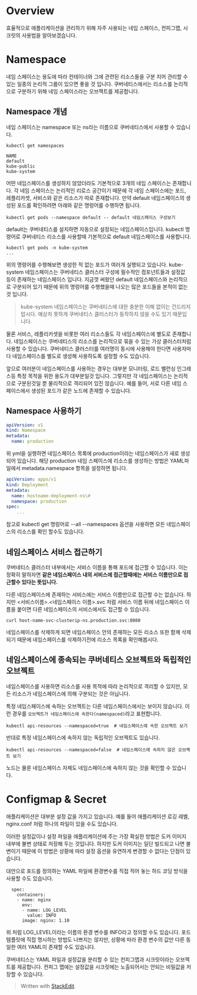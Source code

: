 # Overview

효율적으로 애플리케이션을 관리하기 위해 자주 사용되는 네임 스페이스, 컨피그맵, 시크릿의 사용법을 알아보겠습니다.

# Namespace

네임 스페이스는 용도에 따라 컨테이너와 그에 관련된 리소스들을 구분 지어 관리할 수 있는 일종의 논리적 그룹이 있으면 좋을 것 입니다. 쿠버네티스에서는 리소스를 논리적으로 구분하기 위해 네임 스페이스라는 오브젝트를 제공합니다. 

## Namespace 개념

네임 스페이스는 namespace 또는 ns라는 이름으로 쿠버네티스에서 사용할 수 있습니다. 
```
kubectl get namespaces

NAME
default
kube-public
kube-system
```
어떤 네임스페이스를 생성하지 않았더라도 기본적으로 3개의 네임 스페이스는 존재합니다. 각 네임 스페이스는 논리적인 리로스 공간이기 때문에 각 네임 스페이스에는 포드, 레플리카셋, 서비스와 같은 리소스가 따로 존재합니다.  만약 default 네임스페이스의 생성된 포드를 확인하려면 아래와 같은 명렁어를 수행하면 됩니다. 

```
kubectl get pods --namespace default -- default 네임스페이스 구성보기
```

default는 쿠버네티스를 설치하면 자동으로 설정되는 네임스페이스입니다. kubectl 명령어로 쿠버네티스 리소스를 사용할때 기본적으로 default 네임스페이스를 사용합니다. 

```
kubectl get pods -n kube-system
...
```

위의 명령어를 수행해보면 생성한 적 없는 포드가 여러개 실행되고 있습니다. kube-system 네임스페이스는 쿠버네티스 클러스터 구성에 필수적인 컴포넌트들과 설정값 등이 존재하는 네임스페이스 입니다. 지금껏 써왔던 default 네임스페이스와 논리적으로 구분되어 있기 때문에 위의 명렁어를 수행했을때 나오는 많은 포드들을 본적이 없는것 입니다. 

>kube-system 네임스페이스는 쿠버네티스에 대한 충분한 이해 없이는 건드리지 맙시다. 예상치 못하게 쿠버네티스 클러스터가 동작하지 않을 수도 있기 때문입니다. 

물론 서비스, 레플리카셋을 비롯한 여러 리소스들도 각 네임스페이스에 별도로 존재합니다. 네임스페이스는 쿠버네티스의 리소스를 논리적으로 묶을 수 있는 가상 클러스터처럼 사용할 수 있습니다. 쿠버네티스 클러스터를 여러명이 동시에 사용해야 한다면 사용자마다 네임스페이스를 별도로 생성해 사용하도록 설정할 수도 있습니다. 

앞으로 여러분이 네임스페이스를 사용하는 경우는 대부분 모니터링, 로드 밸런싱 인그레스등 특정 목적을 위한 용도가 대부분일것 입니다. 그렇지만 각 네임스페이스는 논리적으로 구분된것일 뿐 물리적으로 격리되어 있진 않습니다. 예를 들어, 서로 다른 네임 스페이스에서 생성된 포드가 같은 노드에 존재할 수 있습니다. 

## Namespace 사용하기

```yaml
apiVersion: v1
kind: Namespace
metadata: 
  name: production
```

위 yml을 실행하면 네임스페이스 목록에 production이라는 네임스페이스가 새로 생성되어 있습니다. 해당 production 네임 스페이스에 리소스를 생성하는 방법은 YAML파일에서 metadata.namespace 항목을 설정하면 됩니다. 

```yaml
apiVersion: apps/v1
kind: Deployment
metadata: 
  name: hostname-deployment-ns\#
  namespace: production
spec: 
	... 
```

참고로 kubectl get 명렁어로 --all --namespaces 옵션을 사용하면 모든 네임스페이스의 리소스를 확인 할수도 있습니다. 

## 네임스페이스 서비스 접근하기

쿠버네티스 클러스터 내부에서는 서비스 이름을 통해 포드에 접근할 수 있습니다. 이는 정확히 말하자면 **같은 네임스페이스 내의 서비스에 접근할때에는 서비스 이름만으로 접근할수 있다는 뜻입니다.** 

다른 네임스페이스에 존재하는 서비스에는 서비스 이름만으로 접근할 수는 없습니다.  하지만 <서비스이름>.<네임스페이스 이름>.svc 처럼 서비스 이름 뒤에 네임스페이스 이름을 붙이면 다른 네임스페이스의 서비스에서도 접근할 수 있습니다. 

```
curl host-name-svc-clusterip-ns.production.svc:8080 
```

네임스페이스를 삭제하게 되면 네임스페이스 안의 존재하는 모든 리소스 또한 함께 삭제되기 때문에 네임스페이스를 삭제하기전에 리소스 목록을 확인해봅시다. 

## 네임스페이스에 종속되는 쿠버네티스 오브젝트와 독립적인 오브젝트

네임스페이스를 사용하면 리소스를 사용 목적에 따라 논리적으로 격리할 수 있지만, 모든 리소스가 네임스페이스에 의해 구분되는 것은 아닙니다.  

특정 네임스페이스에 속하는 오브젝트는 다른 네임스페이스에서는 보이지 않습니다. 이런 경우를 `오브젝트가 네임스페이스에 속한다(namespaced)`라고 표현합니다. 

```
kubectl api-resources --namespaced=true  # 네임스페이스에 속한 오브젝트 보기
```

반대로 특정 네임스페이스에 속하지 않는 독립적인 오브젝트도 있습니다. 

```
kubectl api-resources --namespaced=false  # 네임스페이스에 속하지 않은 오브젝트 보기
```

노드는 물론 네임스페이스 자체도 네임스페이스에 속하지 않는 것을 확인할 수 있습니다. 


# Configmap & Secret

애플리케이션은 대부분 설정 값을 가지고 있습니다.  예를 들어 애플리케이션 로깅 레벨, nginx.conf 처럼 하나의 파일이 있을 수도 있습니다. 

이러한 설정값이나 설정 파일을 애플리케이션에 주는 가장 확실한 방법은 도커 이미지 내부에 불변 상태로 저장해 두는 것입니다. 하지만 도커 이미지는 일단 빌드되고 나면 불변이기 때문에 이 방법은 상황에 따라 설정 옵션을 유연하게 변경할 수 없다는 단점이 있습니다. 

대안으로 포드를 정의하는 YAML 파일에 환경변수를 직접 적어 놓는 하드 코딩 방식을 사용할 수도 있습니다. 
```
  spec:
    containers:
    - name: nginx
      env:
      - name: LOG_LEVEL
        value: INFO
      image: nginx: 1.10
```

위 처럼 LOG_LEVEL이라는 이름의 환경 변수를 INFO라고 정의할 수도 있습니다.  포드 템플릿에 직접 명시하는 방법도 나쁘지는 않지만, 상황에 따라 환경 변수의 값만 다른 동일한 여러 YAML이 존재할 수도 있습니다. 

쿠버네티스는 YAML 파일과 설정값을 분리할 수 있는 컨피그맵과 시크릿이라는 오브젝트를 제공합니다.  컨피그 맵에는 설정값을 시크릿에는 노출되어서는 안되는 비밀값을 저장할 수 있습니다. 





> Written with [StackEdit](https://stackedit.io/).
<!--stackedit_data:
eyJoaXN0b3J5IjpbMTQ2NDY4MzI2LC0xODk2Mjc5Mjc4LC0xNz
gzNDE2NDM5LC0xMDUyOTk5MDg1LDE4ODI5OTUwNzUsMTczMTYw
NDY3LDE1NDI4Mzc2MSwxNjUzNjgxMzAxLC0yMzcwMjAwNywxND
kzMzkwMzAzLC0zNDQzMDA3MzQsLTc0Nzc2NDA1NSwxNjU3MzM3
MTEzLC0xNzUwMTA0MTk1LC0xMzk0OTQ2NzQxLC0xODY3MjAxMD
AzLDM0NzI4NTQ1MywzNTE4MTQxODcsOTM3MDcwNjksNDExMDE3
NjYxXX0=
-->